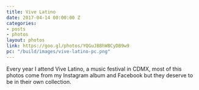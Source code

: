 ```yaml
---
title: Vive Latino
date: 2017-04-14 00:00:00 Z
categories:
- posts
- photos
layout: photos
link: https://goo.gl/photos/YQGuJBBhWBCyDB9w9
pc: "/build/images/vive-latino-pc.png"
---
```


Every year I attend Vive Latino, a music festival in CDMX, most of this photos come from my Instagram album and Facebook but they deserve to be in their own collection. 
